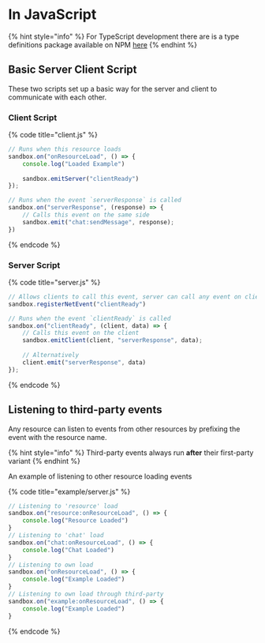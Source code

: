 # In JavaScript

{% hint style="info" %}
For TypeScript development there are is a type definitions package available on NPM [here](https://www.npmjs.com/package/@sandboxpowered/api)
{% endhint %}

## Basic Server Client Script

These two scripts set up a basic way for the server and client to communicate with each other.

### Client Script

{% code title="client.js" %}
```javascript
// Runs when this resource loads
sandbox.on("onResourceLoad", () => {
    console.log("Loaded Example")
    
    sandbox.emitServer("clientReady")
});

// Runs when the event `serverResponse` is called
sandbox.on("serverResponse", (response) => {
    // Calls this event on the same side
    sandbox.emit("chat:sendMessage", response);
})
```
{% endcode %}

### Server Script

{% code title="server.js" %}
```javascript
// Allows clients to call this event, server can call any event on clients without registration
sandbox.registerNetEvent("clientReady")

// Runs when the event `clientReady` is called
sandbox.on("clientReady", (client, data) => {
    // Calls this event on the client
    sandbox.emitClient(client, "serverResponse", data);
    
    // Alternatively
    client.emit("serverResponse", data)
});
```
{% endcode %}

## Listening to third-party events

Any resource can listen to events from other resources by prefixing the event with the resource name.

{% hint style="info" %}
Third-party events always run **after** their first-party variant
{% endhint %}

An example of listening to other resource loading events

{% code title="example/server.js" %}
```javascript
// Listening to 'resource' load
sandbox.on("resource:onResourceLoad", () => {
    console.log("Resource Loaded")
}
// Listening to 'chat' load
sandbox.on("chat:onResourceLoad", () => {
    console.log("Chat Loaded")
}
// Listening to own load
sandbox.on("onResourceLoad", () => {
    console.log("Example Loaded")
}
// Listening to own load through third-party
sandbox.on("example:onResourceLoad", () => {
    console.log("Example Loaded")
}
```
{% endcode %}

